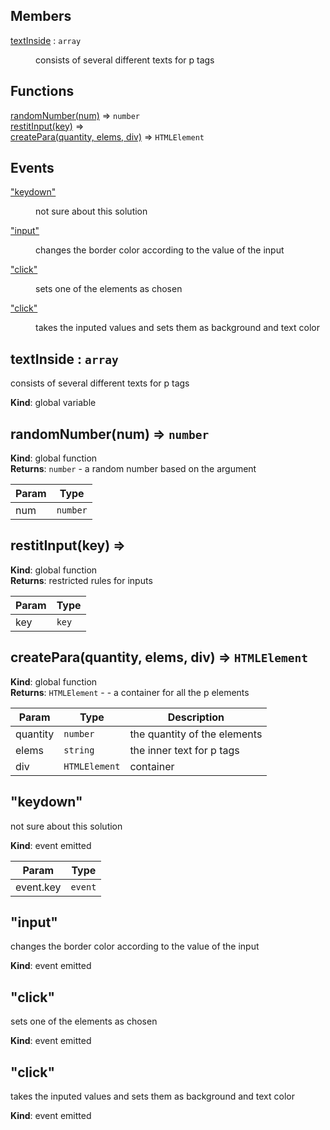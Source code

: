 ## Members

<dl>
<dt><a href="#textInside">textInside</a> : <code>array</code></dt>
<dd><p>consists of several different texts for p tags</p>
</dd>
</dl>

## Functions

<dl>
<dt><a href="#randomNumber">randomNumber(num)</a> ⇒ <code>number</code></dt>
<dd></dd>
<dt><a href="#restitInput">restitInput(key)</a> ⇒</dt>
<dd></dd>
<dt><a href="#createPara">createPara(quantity, elems, div)</a> ⇒ <code>HTMLElement</code></dt>
<dd></dd>
</dl>

## Events

<dl>
<dt><a href="#event_keydown">"keydown"</a></dt>
<dd><p>not sure about this solution</p>
</dd>
<dt><a href="#event_input">"input"</a></dt>
<dd><p>changes the border color according to the value of the input</p>
</dd>
<dt><a href="#event_click">"click"</a></dt>
<dd><p>sets one of the elements as chosen</p>
</dd>
<dt><a href="#event_click">"click"</a></dt>
<dd><p>takes the inputed values and sets them as background and text color</p>
</dd>
</dl>

<a name="textInside"></a>

## textInside : <code>array</code>
consists of several different texts for p tags

**Kind**: global variable  
<a name="randomNumber"></a>

## randomNumber(num) ⇒ <code>number</code>
**Kind**: global function  
**Returns**: <code>number</code> - a random number based on the argument  

| Param | Type |
| --- | --- |
| num | <code>number</code> | 

<a name="restitInput"></a>

## restitInput(key) ⇒
**Kind**: global function  
**Returns**: restricted rules for inputs  

| Param | Type |
| --- | --- |
| key | <code>key</code> | 

<a name="createPara"></a>

## createPara(quantity, elems, div) ⇒ <code>HTMLElement</code>
**Kind**: global function  
**Returns**: <code>HTMLElement</code> - - a container for all the p elements  

| Param | Type | Description |
| --- | --- | --- |
| quantity | <code>number</code> | the quantity of the elements |
| elems | <code>string</code> | the inner text for p tags |
| div | <code>HTMLElement</code> | container |

<a name="event_keydown"></a>

## "keydown"
not sure about this solution

**Kind**: event emitted  

| Param | Type |
| --- | --- |
| event.key | <code>event</code> | 

<a name="event_input"></a>

## "input"
changes the border color according to the value of the input

**Kind**: event emitted  
<a name="event_click"></a>

## "click"
sets one of the elements as chosen

**Kind**: event emitted  
<a name="event_click"></a>

## "click"
takes the inputed values and sets them as background and text color

**Kind**: event emitted  
